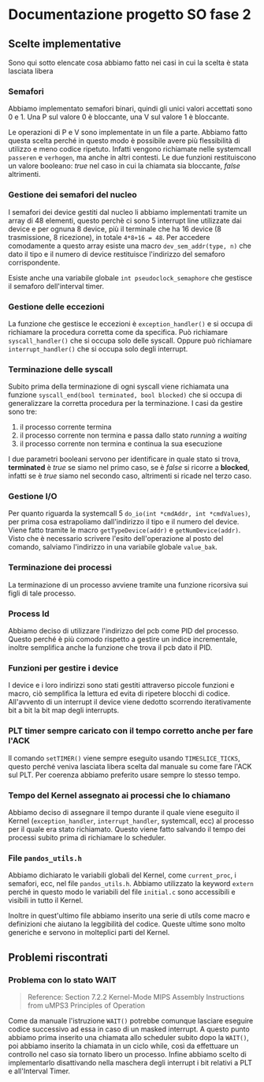 # Documentazione progetto SO fase 2

## Scelte implementative

Sono qui sotto elencate cosa abbiamo fatto nei casi in cui la scelta è stata lasciata libera

### Semafori

Abbiamo implementato semafori binari, quindi gli unici valori accettati sono 0 e 1. Una P sul valore 0 è bloccante, una V sul valore 1 è bloccante.

Le operazioni di P e V sono implementate in un file a parte. Abbiamo fatto questa scelta perché in questo modo è possibile avere più flessibilità di utilizzo e meno codice ripetuto. 
Infatti vengono richiamate nelle systemcall `passeren` e `verhogen`, ma anche in altri contesti.
Le due funzioni restituiscono un valore booleano: _true_ nel caso in cui la chiamata sia bloccante, _false_ altrimenti.


### Gestione dei semafori del nucleo

I semafori dei device gestiti dal nucleo li abbiamo implementati tramite un array di 48 elementi, questo perchè ci sono 5 interrupt line utilizzate dai device e per ognuna 8 device, più il terminale che ha 16 device (8 trasmissione, 8 ricezione), in totale `4*8+16 = 48`. 
Per accedere comodamente a questo array esiste una macro `dev_sem_addr(type, n)` che dato il tipo e il numero di device restituisce l'indirizzo del semaforo corrispondente.

Esiste anche una variabile globale `int pseudoclock_semaphore` che gestisce il semaforo dell'interval timer.

### Gestione delle eccezioni

La funzione che gestisce le eccezioni è `exception_handler()` e si occupa di richiamare la procedura corretta come da specifica. Può richiamare `syscall_handler()` che si occupa solo delle syscall. Oppure può richiamare `interrupt_handler()` che si occupa solo degli interrupt.

### Terminazione delle syscall

Subito prima della terminazione di ogni syscall viene richiamata una funzione `syscall_end(bool terminated, bool blocked)` che si occupa di generalizzare la corretta procedura per la terminazione. I casi da gestire sono tre:

1.  il processo corrente termina
2.  il processo corrente non termina e passa dallo stato _running_ a _waiting_
3.  il processo corrente non termina e continua la sua esecuzione

I due parametri booleani servono per identificare in quale stato si trova, **terminated** è _true_ se siamo nel primo caso, se è _false_ si ricorre a **blocked**, infatti se è _true_ siamo nel secondo caso, altrimenti si ricade nel terzo caso.

### Gestione I/O

Per quanto riguarda la systemcall 5 `do_io(int *cmdAddr, int *cmdValues)`, per prima cosa estrapoliamo dall'indirizzo il tipo e il numero del device. 
Viene fatto tramite le macro `getTypeDevice(addr)` e `getNumDevice(addr)`.
Visto che è necessario scrivere l'esito dell'operazione al posto del comando, salviamo l'indirizzo in una variabile globale `value_bak`.

### Terminazione dei processi

La terminazione di un processo avviene tramite una funzione ricorsiva sui figli di tale processo.

### Process Id

Abbiamo deciso di utilizzare l'indirizzo del pcb come PID del processo. 
Questo perché è più comodo rispetto a gestire un indice incrementale, inoltre semplifica anche la funzione che trova il pcb dato il PID.

### Funzioni per gestire i device

I device e i loro indirizzi sono stati gestiti attraverso piccole funzioni e macro, ciò semplifica la lettura ed evita di ripetere blocchi di codice.
All'avvento di un interrupt il device viene dedotto scorrendo iterativamente bit a bit la bit map degli interrupts.


### PLT timer sempre caricato con il tempo corretto anche per fare l'ACK

Il comando `setTIMER()` viene sempre eseguito usando `TIMESLICE_TICKS`, questo perché veniva lasciata libera scelta dal manuale su come fare l'ACK sul PLT.
Per coerenza abbiamo preferito usare sempre lo stesso tempo.

### Tempo del Kernel assegnato ai processi che lo chiamano

Abbiamo deciso di assegnare il tempo durante il quale viene eseguito il Kernel (`exception_handler`, `interrupt_handler`, systemcall, ecc) al processo per il quale era stato richiamato.
Questo viene fatto salvando il tempo dei processi subito prima di richiamare lo scheduler.

### File `pandos_utils.h`

Abbiamo dichiarato le variabili globali del Kernel, come `current_proc`, i semafori, ecc, nel file `pandos_utils.h`. Abbiamo utilizzato la keyword `extern` perché in questo modo le variabili del file `initial.c` sono accessibili e visibili in tutto il Kernel.

Inoltre in quest'ultimo file abbiamo inserito una serie di utils come macro e definizioni che aiutano la leggibilità del codice. Queste ultime sono molto generiche e servono in molteplici parti del Kernel.


## Problemi riscontrati

### Problema con lo stato WAIT

> Reference: Section 7.2.2 Kernel-Mode MIPS Assembly Instructions from uMPS3 Principles of Operation

Come da manuale l'istruzione `WAIT()` potrebbe comunque lasciare eseguire codice successivo ad essa in caso di un masked interrupt. A questo punto abbiamo prima inserito una chiamata allo scheduler subito dopo la `WAIT()`, poi abbiamo inserito la chiamata in un ciclo while, così da effettuare un controllo nel caso sia tornato libero un processo. Infine abbiamo scelto di implementarlo disattivando nella maschera degli interrupt i bit relativi a PLT e all'Interval Timer.
